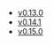 - [v0.13.0](/tf-ibm-docs/v0.13.0)
- [v0.14.1](/tf-ibm-docs/v0.14.1)
- [v0.15.0](/tf-ibm-docs/v0.15.0)
